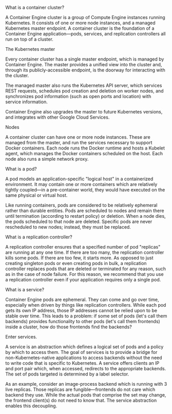 What is a container cluster?

A Container Engine cluster is a group of Compute Engine instances running Kubernetes. It consists of one or more node instances, and a managed Kubernetes master endpoint. A container cluster is the foundation of a Container Engine application—pods, services, and replication controllers all run on top of a cluster.

The Kubernetes master

Every container cluster has a single master endpoint, which is managed by Container Engine. The master provides a unified view into the cluster and, through its publicly-accessible endpoint, is the doorway for interacting with the cluster.

The managed master also runs the Kubernetes API server, which services REST requests, schedules pod creation and deletion on worker nodes, and synchronizes pod information (such as open ports and location) with service information.

Container Engine also upgrades the master to future Kubernetes versions, and integrates with other Google Cloud Services.

Nodes

A container cluster can have one or more node instances. These are managed from the master, and run the services necessary to support Docker containers. Each node runs the Docker runtime and hosts a Kubelet agent, which manages the Docker containers scheduled on the host. Each node also runs a simple network proxy.


What is a pod?

A pod models an application-specific "logical host" in a containerized environment. It may contain one or more containers which are relatively tightly coupled—in a pre-container world, they would have executed on the same physical or virtual host.

Like running containers, pods are considered to be relatively ephemeral rather than durable entities. Pods are scheduled to nodes and remain there until termination (according to restart policy) or deletion. When a node dies, the pods scheduled to that node are deleted. Specific pods are never rescheduled to new nodes; instead, they must be replaced.

What is a replication controller?

A replication controller ensures that a specified number of pod "replicas" are running at any one time. If there are too many, the replication controller kills some pods. If there are too few, it starts more. As opposed to just creating singleton pods or even creating pods in bulk, a replication controller replaces pods that are deleted or terminated for any reason, such as in the case of node failure. For this reason, we recommend that you use a replication controller even if your application requires only a single pod.

What is a service?

Container Engine pods are ephemeral. They can come and go over time, especially when driven by things like replication controllers. While each pod gets its own IP address, those IP addresses cannot be relied upon to be stable over time. This leads to a problem: if some set of pods (let's call them backends) provides functionality to other pods (let's call them frontends) inside a cluster, how do those frontends find the backends?

Enter services.

A service is an abstraction which defines a logical set of pods and a policy by which to access them. The goal of services is to provide a bridge for non-Kubernetes-native applications to access backends without the need to write code that is specific to Kubernetes. A service offers clients an IP and port pair which, when accessed, redirects to the appropriate backends. The set of pods targeted is determined by a label selector.

As an example, consider an image-process backend which is running with 3 live replicas. Those replicas are fungible—frontends do not care which backend they use. While the actual pods that comprise the set may change, the frontend client(s) do not need to know that. The service abstraction enables this decoupling.
